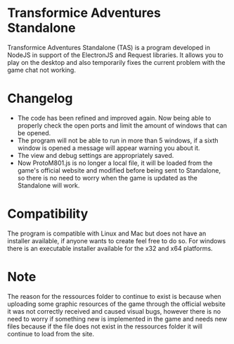 # Transformice Adventures Standalone
Transformice Adventures Standalone (TAS) is a program developed in NodeJS in support of the ElectronJS and Request libraries. It allows you to play on the desktop and also temporarily fixes the current problem with the game chat not working.

# Changelog

- The code has been refined and improved again. Now being able to properly check the open ports and limit the amount of windows that can be opened.
- The program will not be able to run in more than 5 windows, if a sixth window is opened a message will appear warning you about it.
- The view and debug settings are appropriately saved.
- Now ProtoM801.js is no longer a local file, it will be loaded from the game's official website and modified before being sent to Standalone, so there is no need to worry when the game is updated as the Standalone will work.

# Compatibility
The program is compatible with Linux and Mac but does not have an installer available, if anyone wants to create feel free to do so.
For windows there is an executable installer available for the x32 and x64 platforms.

# Note
The reason for the ressources folder to continue to exist is because when uploading some graphic resources of the game through the official website it was not correctly received and caused visual bugs, however there is no need to worry if something new is implemented in the game and needs new files because if the file does not exist in the ressources folder it will continue to load from the site.

